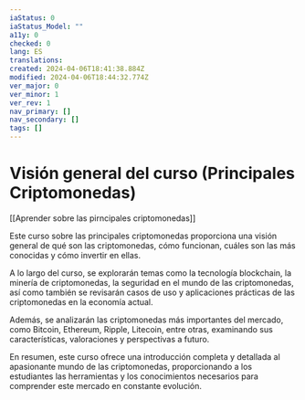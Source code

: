 ```yaml
---
iaStatus: 0
iaStatus_Model: ""
a11y: 0
checked: 0
lang: ES
translations: 
created: 2024-04-06T18:41:38.884Z
modified: 2024-04-06T18:44:32.774Z
ver_major: 0
ver_minor: 1
ver_rev: 1
nav_primary: []
nav_secondary: []
tags: []
---
```

# Visión general del curso (Principales Criptomonedas)

[[Aprender sobre las pirncipales criptomonedas]]

Este curso sobre las principales criptomonedas proporciona una visión general de qué son las criptomonedas, cómo funcionan, cuáles son las más conocidas y cómo invertir en ellas. 
  
A lo largo del curso, se explorarán temas como la tecnología blockchain, la minería de criptomonedas, la seguridad en el mundo de las criptomonedas, así como también se revisarán casos de uso y aplicaciones prácticas de las criptomonedas en la economía actual. 

Además, se analizarán las criptomonedas más importantes del mercado, como Bitcoin, Ethereum, Ripple, Litecoin, entre otras, examinando sus características, valoraciones y perspectivas a futuro. 

En resumen, este curso ofrece una introducción completa y detallada al apasionante mundo de las criptomonedas, proporcionando a los estudiantes las herramientas y los conocimientos necesarios para comprender este mercado en constante evolución.

